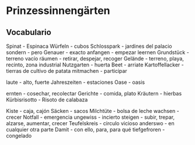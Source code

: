 # Prinzessinnengärten

## Vocabulario
Spinat - Espinaca
Würfeln - cubos
Schlosspark - jardines del palacio
sondern - pero
Genauer - exacto
anfangen - empezar
leernen Grundstück - terreno vacío
räumen - retirar, despejar, recoger
Gelände - terreno, playa, recinto, zona industrial
Nutzgarten - huerta
Beet - arriate
Kartoffellacker - tierras de cultivo de patata
mitmachen - participar

laute - alto, fuerte
Jahreszeiten - estaciones
Oase - oasis

ernten - cosechar, recolectar
Gerichte - comida, plato
Kräutern - hierbas
Kürbisrisotto - Risoto de calabaza

Kiste - caja, cajón
Säcken - sacos
Milchtüte - bolsa de leche
wachsen - crecer
Notfall - emergencia
ungewiss - incierto
steigen - subir, trepar, alzarse, aumentar, crecer
Teufelskreis - circulo vicioso
anderswo - en cualquier otra parte
Damit - con ello, para, para qué
tiefgefroren - congelado
